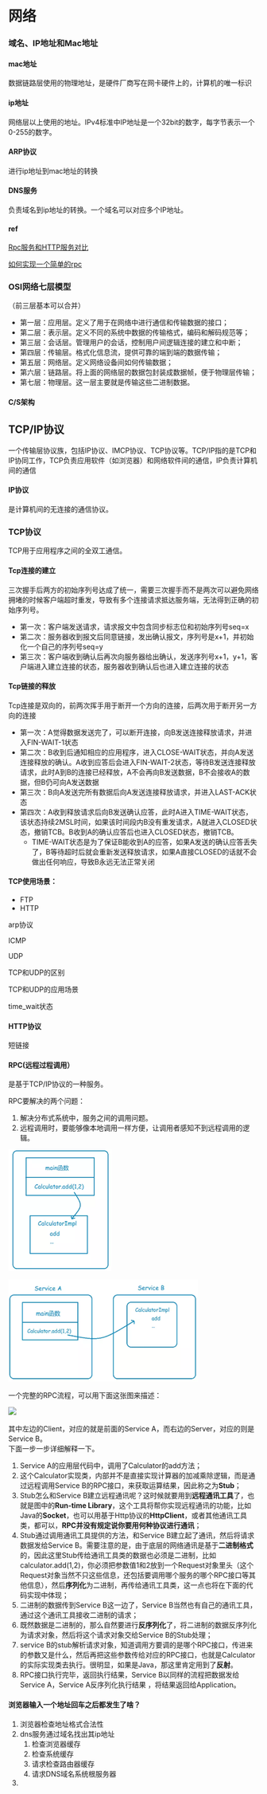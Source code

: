 # 网络

### 域名、IP地址和Mac地址

#### mac地址

数据链路层使用的物理地址，是硬件厂商写在网卡硬件上的，计算机的唯一标识

#### ip地址

网络层以上使用的地址。IPv4标准中IP地址是一个32bit的数字，每字节表示一个0-255的数字。

#### ARP协议

进行ip地址到mac地址的转换

#### DNS服务

负责域名到ip地址的转换。一个域名可以对应多个IP地址。

#### ref

[Rpc服务和HTTP服务对比](https://blog.csdn.net/wangyunpeng0319/article/details/78651998)

[如何实现一个简单的rpc](https://www.jianshu.com/p/5b90a4e70783)

### OSI网络七层模型 <a id="OSI&#x7F51;&#x7EDC;&#x4E03;&#x5C42;&#x6A21;&#x578B;"></a>

（前三层基本可以合并）

* 第一层：应用层。定义了用于在网络中进行通信和传输数据的接口；
* 第二层：表示层。定义不同的系统中数据的传输格式，编码和解码规范等；
* 第三层：会话层。管理用户的会话，控制用户间逻辑连接的建立和中断；
* 第四层：传输层。格式化信息流，提供可靠的端到端的数据传输；
* 第五层：网络层。定义网络设备间如何传输数据；
* 第六层：链路层。将上面的网络层的数据包封装成数据帧，便于物理层传输；
* 第七层：物理层。这一层主要就是传输这些二进制数据。

#### C/S架构

## TCP/IP协议

一个传输层协议族，包括IP协议、IMCP协议、TCP协议等。TCP/IP指的是TCP和IP协同工作，TCP负责应用软件（如浏览器）和网络软件间的通信，IP负责计算机间的通信

#### IP协议

是计算机间的无连接的通信协议。

### TCP协议

TCP用于应用程序之间的全双工通信。

#### Tcp连接的建立

三次握手后两方的初始序列号达成了统一，需要三次握手而不是两次可以避免网络拥堵的时候客户端超时重发，导致有多个连接请求抵达服务端，无法得到正确的初始序列号。

* 第一次：客户端发送请求，请求报文中包含同步标志位和初始序列号seq=x
* 第二次：服务器收到报文后同意链接，发出确认报文，序列号是x+1，并初始化一个自己的序列号seq=y
* 第三次：客户端收到确认后再次向服务器给出确认，发送序列号x+1，y+1，客户端进入建立连接的状态，服务器收到确认后也进入建立连接的状态

#### Tcp链接的释放

Tcp连接是双向的，前两次挥手用于断开一个方向的连接，后两次用于断开另一方向的连接

* 第一次：A觉得数据发送完了，可以断开连接，向B发送连接释放请求，并进入FIN-WAIT-1状态
* 第二次：B收到后通知相应的应用程序，进入CLOSE-WAIT状态，并向A发送连接释放的确认。A收到应答后会进入FIN-WAIT-2状态，等待B发送连接释放请求，此时A到B的连接已经释放，A不会再向B发送数据，B不会接收A的数据，但B仍可向A发送数据
* 第三次：B向A发送完所有数据后向A发送连接释放请求，并进入LAST-ACK状态
* 第四次：A收到释放请求后向B发送确认应答，此时A进入TIME-WAIT状态，该状态持续2MSL时间，如果该时间段内B没有重发请求，A就进入CLOSED状态，撤销TCB。B收到A的确认应答后也进入CLOSED状态，撤销TCB。
  * TIME-WAIT状态是为了保证B能收到A的应答，如果A发送的确认应答丢失了，B等待超时后就会重新发送释放请求，如果A直接CLOSED的话就不会做出任何响应，导致B永远无法正常关闭

#### TCP使用场景：

* FTP
* HTTP

arp协议

ICMP

UDP

TCP和UDP的区别

TCP和UDP的应用场景

time\_wait状态

#### HTTP协议

短链接

#### RPC\(远程过程调用）

是基于TCP/IP协议的一种服务。



RPC要解决的两个问题：

1. 解决分布式系统中，服务之间的调用问题。
2. 远程调用时，要能够像本地调用一样方便，让调用者感知不到远程调用的逻辑。

![&#x672C;&#x5730;&#x8FC7;&#x7A0B;&#x8C03;&#x7528;](../.gitbook/assets/image%20%2821%29.png)

![RPC](../.gitbook/assets/image%20%2840%29.png)

一个完整的RPC流程，可以用下面这张图来描述：  


![](//upload-images.jianshu.io/upload_images/7143349-a9db3c3c85194c6e.png?imageMogr2/auto-orient/strip%7CimageView2/2/w/263/format/webp)

其中左边的Client，对应的就是前面的Service A，而右边的Server，对应的则是Service B。  
 下面一步一步详细解释一下。

1. Service A的应用层代码中，调用了Calculator的add方法；
2. 这个Calculator实现类，内部并不是直接实现计算器的加减乘除逻辑，而是通过远程调用Service B的RPC接口，来获取运算结果，因此称之为**Stub**；
3. Stub怎么和Service B建立远程通讯呢？这时候就要用到**远程通讯工具**了，也就是图中的**Run-time Library**，这个工具将帮你实现远程通讯的功能，比如Java的**Socket**，也可以用基于Http协议的**HttpClient**，或者其他通讯工具类，都可以，**RPC并没有规定说你要用何种协议进行通讯**；
4. Stub通过调用通讯工具提供的方法，和Service B建立起了通讯，然后将请求数据发给Service B。需要注意的是，由于底层的网络通讯是基于**二进制格式**的，因此这里Stub传给通讯工具类的数据也必须是二进制，比如calculator.add\(1,2\)，你必须把参数值1和2放到一个Request对象里头（这个Request对象当然不只这些信息，还包括要调用哪个服务的哪个RPC接口等其他信息），然后**序列化**为二进制，再传给通讯工具类，这一点也将在下面的代码实现中体现；
5. 二进制的数据传到Service B这一边了，Service B当然也有自己的通讯工具，通过这个通讯工具接收二进制的请求；
6. 既然数据是二进制的，那么自然要进行**反序列化**了，将二进制的数据反序列化为请求对象，然后将这个请求对象交给Service B的Stub处理；
7. service B的stub解析请求对象，知道调用方要调的是哪个RPC接口，传进来的参数又是什么，然后再把这些参数传给对应的RPC接口，也就是Calculator的实际实现类去执行。很明显，如果是Java，那这里肯定用到了**反射**。
8. RPC接口执行完毕，返回执行结果，Service B以同样的流程把数据发给Service A，Service A反序列化执行结果 ，将结果返回给Application。

#### 浏览器输入一个地址回车之后都发生了啥？

1. 浏览器检查地址格式合法性
2. dns服务通过域名找出其ip地址
   1. 检查浏览器缓存
   2. 检查系统缓存
   3. 请求检查路由器缓存
   4. 请求DNS域名系统根服务器
3. 
